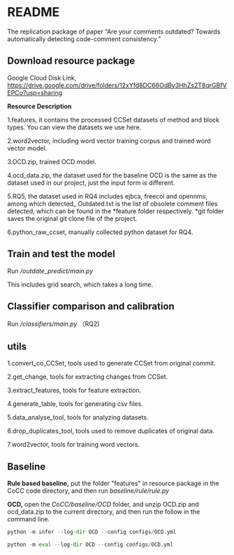 # README
The replication package of paper “Are your comments outdated? Towards automatically detecting code-comment consistency.”

## Download resource package 
Google Cloud Disk Link, https://drive.google.com/drive/folders/12xYfd8DC66OdBy3HhZs2T8qrGBfVEPCo?usp=sharing

**Resource Description**

1.features, it contains the processed CCSet datasets of method and block types. You can view the datasets we use here.

2.word2vector, including word vector training corpus and trained word vector model.

3.OCD.zip, trained OCD model.

4.ocd_data.zip, the dataset used for the baseline OCD is the same as the dataset used in our project, just the input form is different.

5.RQ5, the dataset used in RQ4 includes ejbca, freecol and opennms, among which detected_ Outdated.txt is the list of obsolete comment files detected, which can be found in the *feature folder respectively.  *git folder saves the original git clone file of the project.

6.python_raw_ccset, manually collected python dataset for RQ4.

## Train and test the model
Run */outdate_predict/main.py*

This includes grid search, which takes a long time.
## Classifier comparison and calibration
Run */classifiers/main.py* （RQ2)

## utils
1.convert_co_CCSet, tools used to generate CCSet from original commit.

2.get_change, tools for extracting changes from CCSet.

3.extract_features, tools for feature extraction.

4.generate_table, tools for generating csv files.

5.data_analyse_tool, tools for analyzing datasets.

6.drop_duplicates_tool, tools used to remove duplicates of original data.

7.word2vector, tools for training word vectors.
## Baseline
**Rule based baseline,**
put the folder "features" in resource package in the CoCC code directory, and then run *baseline/rule/rule.py*

**OCD,**
open the *CoCC/baseline/OCD* folder, and unzip OCD.zip and ocd_data.zip to the current directory, and then run the follow in the command line.
```python
python -m infer --log-dir OCD --config configs/OCD.yml

python -m eval --log-dir OCD --config configs/OCD.yml
```
